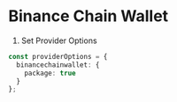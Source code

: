 # Binance Chain Wallet

1. Set Provider Options

```typescript
const providerOptions = {
  binancechainwallet: {
    package: true
  }
};
```